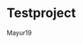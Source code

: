 # Testproject

</html>
 <head>Mayur19</head>
       <script src="http://code.jquery.com/jquery-3.5.1.js" integrity="sha256-QWo7LDvxbWT2tbbQ97B53yJnYU3WhH/C8ycbRAkjPDc=" crossorigin="anonymous"></script>
        <script>
//callback function ---- > event handler
            $(document).ready(function(){

                $("#btn").click(function()
                {

                   $("table").fadeToggle(
                    $("table").css({
                            "background-color":"cyan"
                        })
                   );

               
                   $("table").fadeToggle(
                    $("table").css({
                            "background-color":"yellow"
                        })
                   );

                });
                   
           

            });
        </script>
    
    <body>
       
        <table border="2" ">
            <tr><th>Product id</th><th>product name</th><th>price</th></tr>
            <tr><td>101</td><td ><p>Table</p></td><td>2000</td></tr>
            <tr><td>1</td><td ><p>Chair</p></td><td>1000</td></tr>
            <tr><td>11</td><td ><p>Door</p></td><td>31500</td></tr>
            <tr><td>31</td><td ><p>window</p></td><td>3000</td></tr>
        </table>
   
      <button type="button" name="btn" id="btn" >click Here</button>
    </body>
</html>
